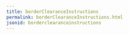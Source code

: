 ```yaml
---
title: borderClearanceInstructions
permalink: borderClearanceInstructions.html
jsonid: borderclearanceinstructions
---
```

